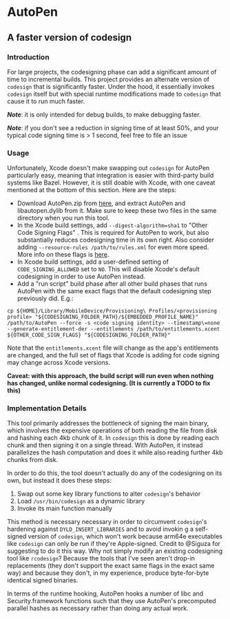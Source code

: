 # AutoPen
## A faster version of codesign

### Introduction

For large projects, the codesigning phase can add a significant amount of time to incremental builds. This project provides an alternate version of `codesign` that is significantly faster. Under the hood, it essentially invokes `codesign` itself but with special runtime modifications made to `codesign` that cause it to run much faster.

***Note***: it is only intended for debug builds, to make debugging faster.

***Note***: if you don't see a reduction in signing time of at least 50%, and your typical code signing time is > 1 second, feel free to file an issue

### Usage

Unfortunately, Xcode doesn't make swapping out `codesign` for AutoPen particularly easy, meaning that integration is easier with third-party build systems like Bazel. However, it is still doable with Xcode, with one caveat mentioned at the bottom of this section. Here are the steps:

- Download AutoPen.zip from [here](https://github.com/michaeleisel/AutoPen/releases/latest), and extract AutoPen and libautopen.dylib from it. Make sure to keep these two files in the same directory when you run this tool.
- In the Xcode build settings, add `--digest-algorithm=sha1` to "Other Code Signing Flags" . This is required for AutoPen to work, but also substantially reduces codesigning time in its own right. Also consider adding `--resource-rules /path/to/rules.xml` for even more speed. More info on these flags is [here](https://eisel.me/signing).
- In Xcode build settings, add a user-defined setting of `CODE_SIGNING_ALLOWED` set to `NO`. This will disable Xcode's default codesigning in order to use AutoPen instead.
- Add a "run script" build phase after all other build phases that runs AutoPen with the same exact flags that the default codesigning step previously did. E.g.: 
```
cp ${HOME}/Library/MobileDevice/Provisioning\ Profiles/<provisioning profile> "${CODESIGNING_FOLDER_PATH}/${EMBEDDED_PROFILE_NAME}"
/path/to/AutoPen --force -s <code signing identity> --timestamp\=none --generate-entitlement-der --entitlements /path/to/entitlements.xcent ${OTHER_CODE_SIGN_FLAGS} "${CODESIGNING_FOLDER_PATH}"
```

Note that the `entitlements.xcent` file will change as the app's entitlements are changed, and the full set of flags that Xcode is adding for code signing may change across Xcode versions.
 
__Caveat: with this approach, the build script will run even when nothing has changed, unlike normal codesigning. (It is currently a TODO to fix this)__

### Implementation Details

This tool primarily addresses the bottleneck of signing the main binary, which involves the expensive operations of both reading the file from disk and hashing each 4kb chunk of it. In `codesign` this is done by reading each chunk and then signing it on a single thread. With AutoPen, it instead parallelizes the hash computation and does it while also reading further 4kb chunks from disk.

In order to do this, the tool doesn't actually do any of the codesigning on its own, but instead it does these steps:
1. Swap out some key library functions to alter `codesign`'s behavior
2. Load `/usr/bin/codesign` as a dynamic library
3. Invoke its main function manually

This method is necessary necessary in order to circumvent `codesign`'s hardening against `DYLD_INSERT_LIBRARIES` and to avoid invokin g a self-signed version of `codesign`, which won't work because arm64e executables like `codesign` can only be run if they're Apple-signed. Credit to @Siguza for suggesting to do it this way. Why not simply modify an existing codesigning tool like `rcodesign`? Because the tools that I've seen aren't drop-in replacements (they don't support the exact same flags in the exact same way) and because they don't, in my experience, produce byte-for-byte identical signed binaries.

In terms of the runtime hooking, AutoPen hooks a number of libc and Security.framework functions such that they use AutoPen's precomputed parallel hashes as necessary rather than doing any actual work.
